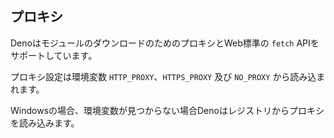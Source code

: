<!-- ## Proxies -->
## プロキシ

<!-- Deno supports proxies for module downloads and the Web standard `fetch` API. -->
DenoはモジュールのダウンロードのためのプロキシとWeb標準の `fetch` APIをサポートしています。

<!--
Proxy configuration is read from environmental variables: `HTTP_PROXY`, `HTTPS_PROXY` and `NO_PROXY`.
-->
プロキシ設定は環境変数 `HTTP_PROXY`、`HTTPS_PROXY` 及び `NO_PROXY` から読み込まれます。

<!--
In case of Windows, if environment variables are not found Deno falls back to
reading proxies from registry.
-->
Windowsの場合、環境変数が見つからない場合Denoはレジストリからプロキシを読み込みます。
